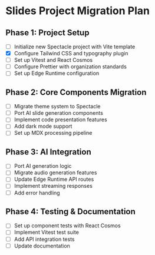 # Slides Project Migration Plan

## Phase 1: Project Setup
- [ ] Initialize new Spectacle project with Vite template
- [x] Configure Tailwind CSS and typography plugin
- [ ] Set up Vitest and React Cosmos
- [ ] Configure Prettier with organization standards
- [ ] Set up Edge Runtime configuration

## Phase 2: Core Components Migration
- [ ] Migrate theme system to Spectacle
- [ ] Port AI slide generation components
- [ ] Implement code presentation features
- [ ] Add dark mode support
- [ ] Set up MDX processing pipeline

## Phase 3: AI Integration
- [ ] Port AI generation logic
- [ ] Migrate audio generation features
- [ ] Update Edge Runtime API routes
- [ ] Implement streaming responses
- [ ] Add error handling

## Phase 4: Testing & Documentation
- [ ] Set up component tests with React Cosmos
- [ ] Implement Vitest test suite
- [ ] Add API integration tests
- [ ] Update documentation
